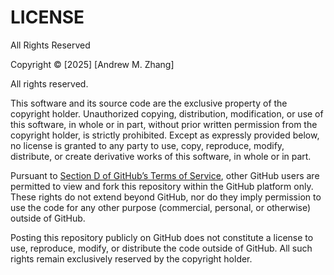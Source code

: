 # LICENSE

All Rights Reserved

Copyright © [2025] [Andrew M. Zhang]

All rights reserved.

This software and its source code are the exclusive property of the copyright holder. Unauthorized copying,
distribution, modification, or use of this software, in whole or in part, without prior written permission from the
copyright holder, is strictly prohibited. Except as expressly provided below, no license is granted to any party to use,
copy, reproduce, modify, distribute, or create derivative works of this software, in whole or in part.

Pursuant
to [Section D of GitHub’s Terms of Service](https://docs.github.com/en/site-policy/github-terms/github-terms-of-service#5-license-grant-to-other-users),
other GitHub users are permitted to view and fork this repository within the GitHub platform only. These rights do not
extend beyond GitHub, nor do they imply permission to use the code for any other purpose (commercial, personal, or
otherwise) outside of GitHub.

Posting this repository publicly on GitHub does not constitute a license to use, reproduce, modify, or distribute the
code outside of GitHub. All such rights remain exclusively reserved by the copyright holder.
